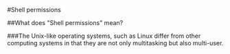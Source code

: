 #Shell permissions

##What does "Shell permissions" mean?

###The Unix-like operating systems, such as Linux differ from other computing systems in that they are not only multitasking but also multi-user.
